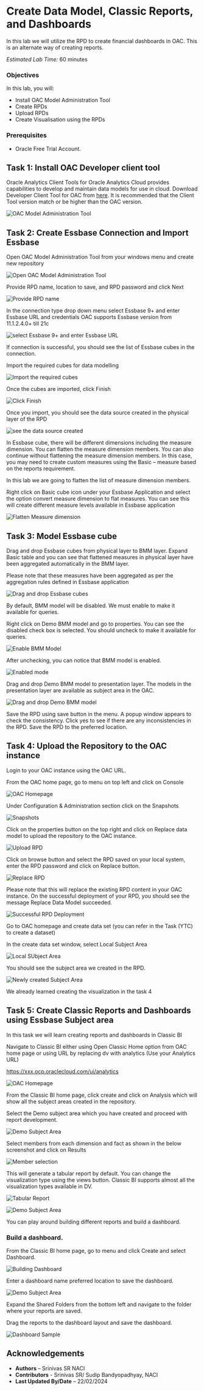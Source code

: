 # Create Data Model, Classic Reports, and Dashboards

In this lab we will utilize the RPD to create financial dashboards in OAC. This is an alternate way of creating reports.

*Estimated Lab Time:* 60 minutes

### Objectives
In this lab, you will:
- Install OAC Model Administration Tool
- Create RPDs
- Upload RPDs
- Create Visualisation using the RPDs

### Prerequisites
- Oracle Free Trial Account.

## Task 1: Install OAC Developer client tool

Oracle Analytics Client Tools for Oracle Analytics Cloud provides capabilities to develop and maintain data models for use in cloud.
Download Developer Client Tool for OAC from [here](https://www.oracle.com/middleware/technologies/oac-tools-downloads.html). It is recommended that the Client Tool version match or be higher than the OAC version.

![OAC Model Administration Tool](images/oac-tool.png)

## Task 2: Create Essbase Connection and Import Essbase

Open OAC Model Administration Tool from your windows menu and create new repository

![Open OAC Model Administration Tool](images/open-admintool.png)

Provide RPD name, location to save, and RPD password and click Next

![Provide RPD name](images/provide-rpdname.png)

In the connection type drop down menu select Essbase 9+ and enter Essbase URL and credentials
OAC supports Essbase version from 11.1.2.4.0+ till 21c

![select Essbase 9+ and enter Essbase URL](images/select-essbase.png)

If connection is successful, you should see the list of Essbase cubes in the connection.

Import the required cubes for data modelling

![Import the required cubes](images/import-cube.png)

Once the cubes are imported, click Finish

![Click Finish](images/click-finish.png)

Once you import, you should see the data source created in the physical layer of the RPD

![see the data source created](images/datasource-creataed.png)

In Essbase cube, there will be different dimensions including the measure dimension. You can flatten the measure dimension members. 
You can also continue without flattening the measure dimension members. In this case, you may need to create custom measures using the Basic – measure based on the reports requirement.

In this lab we are going to flatten the list of measure dimension members.

Right click on Basic cube icon under your Essbase Application and select the option convert measure dimension to flat measures. You can see this will create different measure levels available in Essbase application

![Flatten Measure dimension](images/flatten-measuredim.png)

## Task 3: Model Essbase cube

Drag and drop Essbase cubes from physical layer to BMM layer. Expand Basic table and you can see that flattened measures in physical layer have been aggregated automatically in the BMM layer. 

Please note that these measures have been aggregated as per the aggregation rules defined in Essbase application

![Drag and drop Essbase cubes](images/drag-cube.png)

By default, BMM model will be disabled. We must enable to make it available for queries.

Right click on Demo BMM model and go to properties. You can see the disabled check box is selected. You should uncheck to make it available for queries.

![Enable BMM Model](images/enable-bmm.png)

After unchecking, you can notice that BMM model is enabled.

![Enabled mode](images/enabled-bmm.png)

Drag and drop Demo BMM model to presentation layer. The models in the presentation layer are available as subject area in the OAC.

![Drag and drop Demo BMM model](images/drag-bmm.png)

Save the RPD using save button in the menu. A popup window appears to check the consistency. Click yes to see if there are any inconsistencies in the RPD. Save the RPD to the preferred location.

## Task 4: Upload the Repository to the OAC instance

Login to your OAC instance using the OAC URL.

From the OAC home page, go to menu on top left and click on Console

![OAC Homepage](images/open-console.png)

Under Configuration & Administration section click on the Snapshots 

![Snapshots](images/click-snapshots.png)

Click on the properties button on the top right and click on Replace data model to upload the repository to the OAC instance.

![Upload RPD](images/upload-repository.png)

Click on browse button and select the RPD saved on your local system, enter the RPD password and click on Replace button.

![Replace RPD](images/replace-rpd.png)

Please note that this will replace the existing RPD content in your OAC instance.
On the successful deployment of your RPD, you should see the message Replace Data Model succeeded.

![Successful RPD Deployment](images/successful-rpddeployment.png)

Go to OAC homepage and create data set (you can refer in the Task (YTC) to create a dataset)

In the create data set window, select Local Subject Area

![Local SUbject Area](images/select-lsa.png)

You should see the subject area we created in the RPD.

![Newly created Subject Area](images/new-subjectarea.png)

We already learned creating the visualization in the task 4

## Task 5: Create Classic Reports and Dashboards using Essbase Subject area

In this task we will learn creating reports and dashboards in Classic BI

Navigate to Classic BI either using Open Classic Home option from OAC home page or using URL by replacing dv with analytics (Use your Analytics URL)

https://xxx.ocp.oraclecloud.com/ui/analytics

![OAC Homepage](images/oac-homepage.png)

From the Classic BI home page, click create and click on Analysis which will show all the subject areas created in the repository.

Select the Demo subject area which you have created and proceed with report development.

![Demo Subject Area](images/demo-subjectarea.png)

Select members from each dimension and fact as shown in the below screenshot and click on Results

![Member selection](images/member-selection.png)

This will generate a tabular report by default. You can change the visualization type using the views button. Classic BI supports almost all the visualization types available in DV.

![Tabular Report](images/tabular-report.png)

![Demo Subject Area](images/new-dashboard.png)

You can play around building different reports and build a dashboard. 

### Build a dashboard.

From the Classic BI home page, go to menu and click Create and select Dashboard.


![Building Dashboard](images/select-dashboard.png)

Enter a dashboard name preferred location to save the dashboard.

![Demo Subject Area](images/save-dashboard.png)

Expand the Shared Folders from the bottom left and navigate to the folder where your reports are saved. 

Drag the reports to the dashboard layout and save the dashboard. 

![Dashboard Sample](images/dashboard-sample.png)

## Acknowledgements

- **Authors** – Srinivas SR NACI
- **Contributors** - Srinivas SR/ Sudip Bandyopadhyay, NACI
- **Last Updated By/Date** – 22/02/2024







